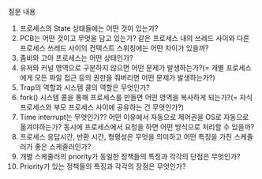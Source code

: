 질문 내용
1. 프로세스의 State 상태들에는 어떤 것이 있는가?
2. PCB는 어떤 것이고 무엇을 담고 있는가? 같은 프로세스 내의 쓰레드 사이와 다른 프로세스 쓰레드 사이의 컨텍스트 스위칭에는 어떤 차이가 있을까?
3. 좀비와 고아 프로세스는 어떤 상태인가?
4. 유저와 커널 영역으로 구분하지 않으면 어떤 문제가 발생하는가?(= 개별 프로세스에게 모든 파일 접근 등의 권한을 줘버리면 어떤 문제가 발생하는가?)
5. Trap의 역할과 시스템 콜의 역할은 무엇인가?
6. fork() 시스템 콜을 통해 프로세스를 만들면 어떤 영역을 복사하게 되는가?(= 자식 프로세스와 부모 프로세스 사이에 공유하는 건 무엇인가?)
7. Time interrupt는 무엇인가?? 어떤 이유에서 자동으로 제어권을 OS로 자동으로 옮겨야하는가? 동시에 프로세스에서 요청을 하면 어떤 방식으로 처리할 수 있을까?
8. 프로세스 응답시간, 반환 시간, 형평성은 무엇을 의미하고 어떤 특징을 가진 스케줄러가 좋은 스케줄러인가?
9. 개별 스케줄러의 priority가 동일한 정책들의 특징과 각각의 단점은 무엇인가?
10. Priority가 있는 정책들의 특징과 각각의 장점은 무엇인가?

